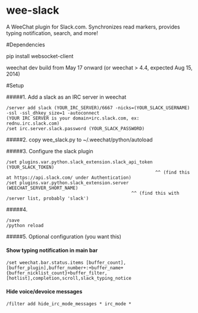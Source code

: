 wee-slack
=========

A WeeChat plugin for Slack.com. Synchronizes read markers, provides typing notification, search, and more!


#Dependencies

pip install websocket-client

weechat dev build from May 17 onward (or weechat > 4.4, expected Aug 15, 2014)

#Setup

#####1. Add a slack as an IRC server in weechat

    /server add slack (YOUR_IRC_SERVER)/6667 -nicks=(YOUR_SLACK_USERNAME) -ssl -ssl_dhkey_size=1 -autoconnect
    (YOUR IRC SERVER is your domain+irc.slack.com, ex: rednu.irc.slack.com)
    /set irc.server.slack.password (YOUR_SLACK_PASSWORD)

#####2. copy wee_slack.py to ~/.weechat/python/autoload

#####3. Configure the slack plugin


    /set plugins.var.python.slack_extension.slack_api_token (YOUR_SLACK_TOKEN)
                                                            ^^ (find this at https://api.slack.com/ under Authentication)
    /set plugins.var.python.slack_extension.server (WEECHAT_SERVER_SHORT_NAME)
                                                   ^^ (find this with /server list, probably 'slack')

#####4.
    
    /save
    /python reload
    
#####5. Optional configuration (you want this)

#### Show typing notification in main bar
    /set weechat.bar.status.items [buffer_count],[buffer_plugin],buffer_number+:+buffer_name+{buffer_nicklist_count}+buffer_filter,[hotlist],completion,scroll,slack_typing_notice

#### Hide voice/devoice messages
    /filter add hide_irc_mode_messages * irc_mode *








    
